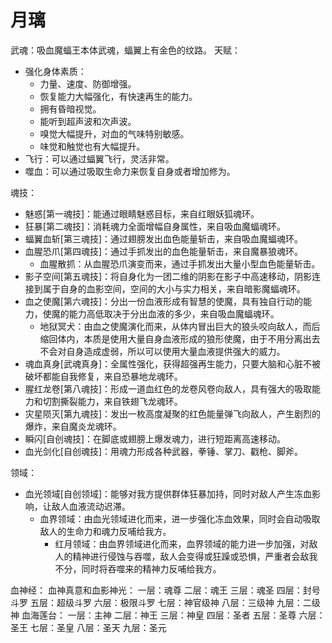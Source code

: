 # 月璃

武魂：吸血魔蝠王本体武魂，蝠翼上有金色的纹路。
天赋：
* 强化身体素质：
    * 力量、速度、防御增强。
    * 恢复能力大幅强化，有快速再生的能力。
    * 拥有昏暗视觉。
    * 能听到超声波和次声波。
    * 嗅觉大幅提升，对血的气味特别敏感。
    * 味觉和触觉也有大幅提升。
* 飞行：可以通过蝠翼飞行，灵活非常。
* 噬血：可以通过吸取生命力来恢复自身或者增加修为。

魂技：
* 魅惑[第一魂技]：能通过眼睛魅惑目标，来自红眼妖狐魂环。
* 狂暴[第二魂技]：消耗魂力全面增幅自身属性，来自吸血魔蝠魂环。
* 蝠翼血斩[第三魂技]：通过翅膀发出血色能量斩击，来自吸血魔蝠魂环。
* 血腥恐爪[第四魂技]：通过手抓发出的血色能量斩击，来自魔暴狼魂环。
    * 血腥散抓：从血腥恐爪演变而来，通过手抓发出大量小型血色能量斩击。
* 影子空间[第五魂技]：将自身化为一团二维的阴影在影子中高速移动，阴影连接到属于自身的血影空间，空间的大小与实力相关，来自暗影魔蝠魂环。
* 血之使魔[第六魂技]：分出一份血液形成有智慧的使魔，具有独自行动的能力，使魔的能力高低取决于分出血液的多少，来自吸血魔蝠魂环。
    * 地狱冥犬：由血之使魔演化而来，从体内冒出巨大的狼头咬向敌人，而后缩回体内，本质是使用大量自身血液形成的狼形使魔，由于不用分离出去不会对自身造成虚弱，所以可以使用大量血液提供强大的威力。
* 魂血真身[武魂真身]：全属性强化，获得超强再生能力，只要大脑和心脏不被破坏都能自我修复，来自恐暴地龙魂环。
* 腥红龙卷[第八魂技]：形成一道血红色的龙卷风卷向敌人，具有强大的吸取能力和切割撕裂能力，来自铁翅飞龙魂环。
* 灾星陨灭[第九魂技]：发出一枚高度凝聚的红色能量弹飞向敌人，产生剧烈的爆炸，来自魔炎龙魂环。
* 瞬闪[自创魂技]：在脚底或翅膀上爆发魂力，进行短距离高速移动。
* 血光剑化[自创魂技]：用魂力形成各种武器，拳锤、掌刀、戳枪、脚斧。

领域：
* 血光领域[自创领域]：能够对我方提供群体狂暴加持，同时对敌人产生冻血影响，让敌人血液流动迟滞。
    * 血界领域：由血光领域进化而来，进一步强化冻血效果，同时会自动吸取敌人的生命力和魂力反哺给我方。
        * 红月领域：由血界领域进化而来，血界领域的能力进一步加强，对敌人的精神进行侵蚀与吞噬，敌人会变得或狂躁或恐惧，严重者会敌我不分，同时将吞噬来的精神力反哺给我方。

血神经：
血神真意和血影神光：
    一层：魂尊
    二层：魂王
    三层：魂圣
    四层：封号斗罗
    五层：超级斗罗
    六层：极限斗罗
    七层：神官级神
    八层：三级神
    九层：二级神
血海莲台：
    一层：主神
    二层：神王
    三层：神皇
    四层：圣者
    五层：圣尊
    六层：圣王
    七层：圣皇
    八层：圣天
    九层：圣元